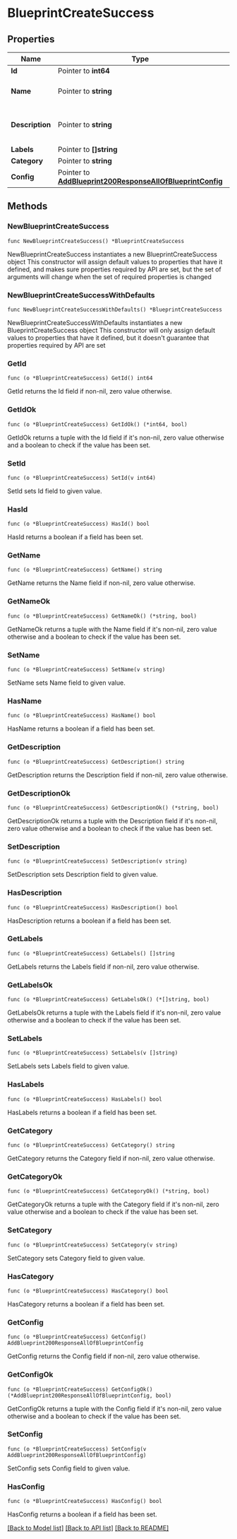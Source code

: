 # BlueprintCreateSuccess

## Properties

Name | Type | Description | Notes
------------ | ------------- | ------------- | -------------
**Id** | Pointer to **int64** | Blueprint ID | [optional] 
**Name** | Pointer to **string** | A name for the blueprint | [optional] 
**Description** | Pointer to **string** | A description for the blueprint | [optional] 
**Labels** | Pointer to **[]string** |  | [optional] 
**Category** | Pointer to **string** | Category | [optional] 
**Config** | Pointer to [**AddBlueprint200ResponseAllOfBlueprintConfig**](AddBlueprint200ResponseAllOfBlueprintConfig.md) |  | [optional] 

## Methods

### NewBlueprintCreateSuccess

`func NewBlueprintCreateSuccess() *BlueprintCreateSuccess`

NewBlueprintCreateSuccess instantiates a new BlueprintCreateSuccess object
This constructor will assign default values to properties that have it defined,
and makes sure properties required by API are set, but the set of arguments
will change when the set of required properties is changed

### NewBlueprintCreateSuccessWithDefaults

`func NewBlueprintCreateSuccessWithDefaults() *BlueprintCreateSuccess`

NewBlueprintCreateSuccessWithDefaults instantiates a new BlueprintCreateSuccess object
This constructor will only assign default values to properties that have it defined,
but it doesn't guarantee that properties required by API are set

### GetId

`func (o *BlueprintCreateSuccess) GetId() int64`

GetId returns the Id field if non-nil, zero value otherwise.

### GetIdOk

`func (o *BlueprintCreateSuccess) GetIdOk() (*int64, bool)`

GetIdOk returns a tuple with the Id field if it's non-nil, zero value otherwise
and a boolean to check if the value has been set.

### SetId

`func (o *BlueprintCreateSuccess) SetId(v int64)`

SetId sets Id field to given value.

### HasId

`func (o *BlueprintCreateSuccess) HasId() bool`

HasId returns a boolean if a field has been set.

### GetName

`func (o *BlueprintCreateSuccess) GetName() string`

GetName returns the Name field if non-nil, zero value otherwise.

### GetNameOk

`func (o *BlueprintCreateSuccess) GetNameOk() (*string, bool)`

GetNameOk returns a tuple with the Name field if it's non-nil, zero value otherwise
and a boolean to check if the value has been set.

### SetName

`func (o *BlueprintCreateSuccess) SetName(v string)`

SetName sets Name field to given value.

### HasName

`func (o *BlueprintCreateSuccess) HasName() bool`

HasName returns a boolean if a field has been set.

### GetDescription

`func (o *BlueprintCreateSuccess) GetDescription() string`

GetDescription returns the Description field if non-nil, zero value otherwise.

### GetDescriptionOk

`func (o *BlueprintCreateSuccess) GetDescriptionOk() (*string, bool)`

GetDescriptionOk returns a tuple with the Description field if it's non-nil, zero value otherwise
and a boolean to check if the value has been set.

### SetDescription

`func (o *BlueprintCreateSuccess) SetDescription(v string)`

SetDescription sets Description field to given value.

### HasDescription

`func (o *BlueprintCreateSuccess) HasDescription() bool`

HasDescription returns a boolean if a field has been set.

### GetLabels

`func (o *BlueprintCreateSuccess) GetLabels() []string`

GetLabels returns the Labels field if non-nil, zero value otherwise.

### GetLabelsOk

`func (o *BlueprintCreateSuccess) GetLabelsOk() (*[]string, bool)`

GetLabelsOk returns a tuple with the Labels field if it's non-nil, zero value otherwise
and a boolean to check if the value has been set.

### SetLabels

`func (o *BlueprintCreateSuccess) SetLabels(v []string)`

SetLabels sets Labels field to given value.

### HasLabels

`func (o *BlueprintCreateSuccess) HasLabels() bool`

HasLabels returns a boolean if a field has been set.

### GetCategory

`func (o *BlueprintCreateSuccess) GetCategory() string`

GetCategory returns the Category field if non-nil, zero value otherwise.

### GetCategoryOk

`func (o *BlueprintCreateSuccess) GetCategoryOk() (*string, bool)`

GetCategoryOk returns a tuple with the Category field if it's non-nil, zero value otherwise
and a boolean to check if the value has been set.

### SetCategory

`func (o *BlueprintCreateSuccess) SetCategory(v string)`

SetCategory sets Category field to given value.

### HasCategory

`func (o *BlueprintCreateSuccess) HasCategory() bool`

HasCategory returns a boolean if a field has been set.

### GetConfig

`func (o *BlueprintCreateSuccess) GetConfig() AddBlueprint200ResponseAllOfBlueprintConfig`

GetConfig returns the Config field if non-nil, zero value otherwise.

### GetConfigOk

`func (o *BlueprintCreateSuccess) GetConfigOk() (*AddBlueprint200ResponseAllOfBlueprintConfig, bool)`

GetConfigOk returns a tuple with the Config field if it's non-nil, zero value otherwise
and a boolean to check if the value has been set.

### SetConfig

`func (o *BlueprintCreateSuccess) SetConfig(v AddBlueprint200ResponseAllOfBlueprintConfig)`

SetConfig sets Config field to given value.

### HasConfig

`func (o *BlueprintCreateSuccess) HasConfig() bool`

HasConfig returns a boolean if a field has been set.


[[Back to Model list]](../README.md#documentation-for-models) [[Back to API list]](../README.md#documentation-for-api-endpoints) [[Back to README]](../README.md)


